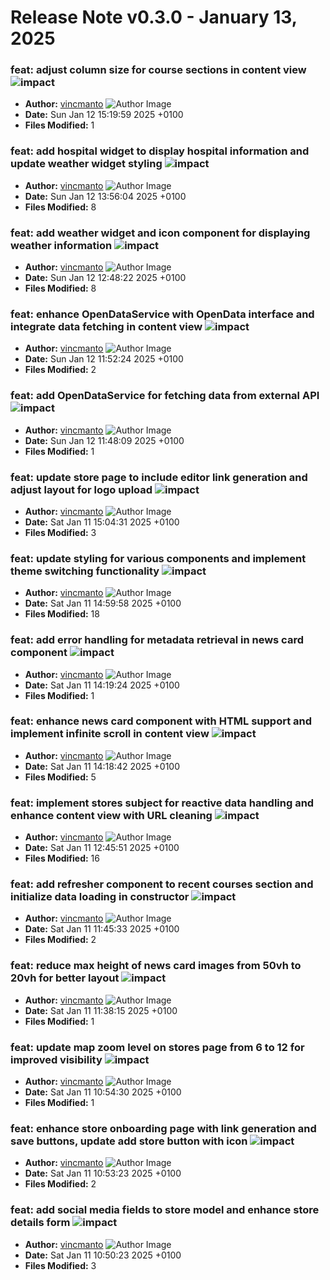 # Release Note v0.3.0 - January 13, 2025


### feat: adjust column size for course sections in content view ![impact](https://img.shields.io/badge/impact-low-green?style=flat-square)
- **Author:** [vincmanto](https://github.com/vincmanto) ![Author Image](https://avatars.githubusercontent.com/vincmanto?size=40)
- **Date:** Sun Jan 12 15:19:59 2025 +0100
- **Files Modified:** 1
    
### feat: add hospital widget to display hospital information and update weather widget styling ![impact](https://img.shields.io/badge/impact-high-red?style=flat-square)
- **Author:** [vincmanto](https://github.com/vincmanto) ![Author Image](https://avatars.githubusercontent.com/vincmanto?size=40)
- **Date:** Sun Jan 12 13:56:04 2025 +0100
- **Files Modified:** 8
    
### feat: add weather widget and icon component for displaying weather information ![impact](https://img.shields.io/badge/impact-high-red?style=flat-square)
- **Author:** [vincmanto](https://github.com/vincmanto) ![Author Image](https://avatars.githubusercontent.com/vincmanto?size=40)
- **Date:** Sun Jan 12 12:48:22 2025 +0100
- **Files Modified:** 8
    
### feat: enhance OpenDataService with OpenData interface and integrate data fetching in content view ![impact](https://img.shields.io/badge/impact-medium-yellow?style=flat-square)
- **Author:** [vincmanto](https://github.com/vincmanto) ![Author Image](https://avatars.githubusercontent.com/vincmanto?size=40)
- **Date:** Sun Jan 12 11:52:24 2025 +0100
- **Files Modified:** 2
    
### feat: add OpenDataService for fetching data from external API ![impact](https://img.shields.io/badge/impact-low-green?style=flat-square)
- **Author:** [vincmanto](https://github.com/vincmanto) ![Author Image](https://avatars.githubusercontent.com/vincmanto?size=40)
- **Date:** Sun Jan 12 11:48:09 2025 +0100
- **Files Modified:** 1
    
### feat: update store page to include editor link generation and adjust layout for logo upload ![impact](https://img.shields.io/badge/impact-medium-yellow?style=flat-square)
- **Author:** [vincmanto](https://github.com/vincmanto) ![Author Image](https://avatars.githubusercontent.com/vincmanto?size=40)
- **Date:** Sat Jan 11 15:04:31 2025 +0100
- **Files Modified:** 3
    
### feat: update styling for various components and implement theme switching functionality ![impact](https://img.shields.io/badge/impact-high-red?style=flat-square)
- **Author:** [vincmanto](https://github.com/vincmanto) ![Author Image](https://avatars.githubusercontent.com/vincmanto?size=40)
- **Date:** Sat Jan 11 14:59:58 2025 +0100
- **Files Modified:** 18
    
### feat: add error handling for metadata retrieval in news card component ![impact](https://img.shields.io/badge/impact-low-green?style=flat-square)
- **Author:** [vincmanto](https://github.com/vincmanto) ![Author Image](https://avatars.githubusercontent.com/vincmanto?size=40)
- **Date:** Sat Jan 11 14:19:24 2025 +0100
- **Files Modified:** 1
    
### feat: enhance news card component with HTML support and implement infinite scroll in content view ![impact](https://img.shields.io/badge/impact-medium-yellow?style=flat-square)
- **Author:** [vincmanto](https://github.com/vincmanto) ![Author Image](https://avatars.githubusercontent.com/vincmanto?size=40)
- **Date:** Sat Jan 11 14:18:42 2025 +0100
- **Files Modified:** 5
    
### feat: implement stores subject for reactive data handling and enhance content view with URL cleaning ![impact](https://img.shields.io/badge/impact-high-red?style=flat-square)
- **Author:** [vincmanto](https://github.com/vincmanto) ![Author Image](https://avatars.githubusercontent.com/vincmanto?size=40)
- **Date:** Sat Jan 11 12:45:51 2025 +0100
- **Files Modified:** 16
    
### feat: add refresher component to recent courses section and initialize data loading in constructor ![impact](https://img.shields.io/badge/impact-medium-yellow?style=flat-square)
- **Author:** [vincmanto](https://github.com/vincmanto) ![Author Image](https://avatars.githubusercontent.com/vincmanto?size=40)
- **Date:** Sat Jan 11 11:45:33 2025 +0100
- **Files Modified:** 2
    
### feat: reduce max height of news card images from 50vh to 20vh for better layout ![impact](https://img.shields.io/badge/impact-low-green?style=flat-square)
- **Author:** [vincmanto](https://github.com/vincmanto) ![Author Image](https://avatars.githubusercontent.com/vincmanto?size=40)
- **Date:** Sat Jan 11 11:38:15 2025 +0100
- **Files Modified:** 1
    
### feat: update map zoom level on stores page from 6 to 12 for improved visibility ![impact](https://img.shields.io/badge/impact-low-green?style=flat-square)
- **Author:** [vincmanto](https://github.com/vincmanto) ![Author Image](https://avatars.githubusercontent.com/vincmanto?size=40)
- **Date:** Sat Jan 11 10:54:30 2025 +0100
- **Files Modified:** 1
    
### feat: enhance store onboarding page with link generation and save buttons, update add store button with icon ![impact](https://img.shields.io/badge/impact-medium-yellow?style=flat-square)
- **Author:** [vincmanto](https://github.com/vincmanto) ![Author Image](https://avatars.githubusercontent.com/vincmanto?size=40)
- **Date:** Sat Jan 11 10:53:23 2025 +0100
- **Files Modified:** 2
    
### feat: add social media fields to store model and enhance store details form ![impact](https://img.shields.io/badge/impact-medium-yellow?style=flat-square)
- **Author:** [vincmanto](https://github.com/vincmanto) ![Author Image](https://avatars.githubusercontent.com/vincmanto?size=40)
- **Date:** Sat Jan 11 10:50:23 2025 +0100
- **Files Modified:** 3
    
